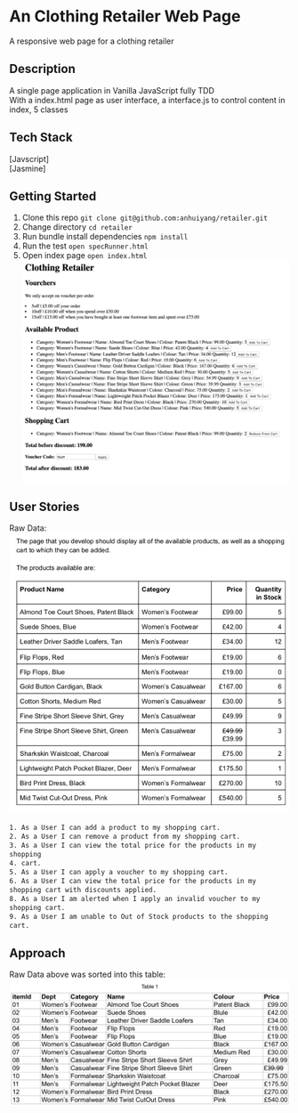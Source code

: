 # An Clothing Retailer Web Page
A responsive web page for a clothing retailer

## Description
A single page application in Vanilla JavaScript fully TDD   
With a index.html page as user interface, a interface.js to control content in index, 5 classes

## Tech Stack
[Javscript]  
[Jasmine]

## Getting Started
1. Clone this repo `git clone git@github.com:anhuiyang/retailer.git`
2. Change directory  `cd retailer`
3. Run bundle install dependencies `npm install`
4. Run the test `open specRunner.html`
5. Open index page `open index.html`
![index](https://github.com/anhuiyang/retailer/blob/master/img/Screenshot%202019-04-16%20at%205.28.39%20pm.png?raw=true)

## User Stories
Raw Data:
![rawData](https://github.com/anhuiyang/retailer/blob/master/img/Screenshot%202019-04-16%20at%205.32.29%20pm.png?raw=true)

```
1. As a User I can add a product to my shopping cart.
2. As a User I can remove a product from my shopping cart.
3. As a User I can view the total price for the products in my shopping
4. cart.
5. As a User I can apply a voucher to my shopping cart.
6. As a User I can view the total price for the products in my shopping cart with discounts applied.
8. As a User I am alerted when I apply an invalid voucher to my shopping cart.
9. As a User I am unable to Out of Stock products to the shopping cart.
```
## Approach
Raw Data above was sorted into this table:
![products](https://github.com/anhuiyang/retailer/blob/master/img/Screenshot%202019-04-16%20at%205.25.02%20pm.png?raw=true)
